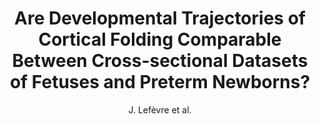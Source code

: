 ---
cat: gaia
subcat: architecture
bestof: false
author: J. Lefèvre et al.
title: Are Developmental Trajectories of Cortical Folding Comparable Between Cross-sectional Datasets of Fetuses and Preterm Newborns?
journal: Cereb Cortex
year: 2015
type: article
---